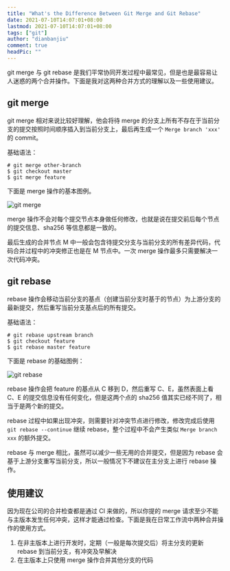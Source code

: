 ```yaml
---
title: "What's the Difference Between Git Merge and Git Rebase"
date: 2021-07-10T14:07:01+08:00
lastmod: 2021-07-10T14:07:01+08:00
tags: ["git"]
author: "dianbanjiu"
comment: true
headPic: ""
---
```


git merge 与 git rebase 是我们平常协同开发过程中最常见，但是也是最容易让人迷惑的两个合并操作。下面是我对这两种合并方式的理解以及一些使用建议。



## git merge

git merge 相对来说比较好理解，他会将待 merge 的分支上所有不存在于当前分支的提交按照时间顺序插入到当前分支上，最后再生成一个 `Merge branch 'xxx'` 的 commit。



基础语法：

```shell
# git merge other-branch
$ git checkout master
$ git merge feature
```



下面是 merge 操作的基本图例。

![git merge](https://i.imgur.com/KerogMC.png)

merge 操作不会对每个提交节点本身做任何修改，也就是说在提交前后每个节点的提交信息、sha256 等信息都是一致的。



最后生成的合并节点 M 中一般会包含待提交分支与当前分支的所有差异代码，代码合并过程中的冲突修正也是在 M 节点中。一次 merge 操作最多只需要解决一次代码冲突。

## git rebase

rebase 操作会移动当前分支的基点（创建当前分支时基于的节点）为上游分支的最新提交，然后重写当前分支基点后的所有提交。



基础语法：

```shell
# git rebase upstream branch
$ git checkout feature
$ git rebase master feature
```



下面是 rebase 的基础图例：

![git rebase](https://i.imgur.com/PC8iDcZ.png)

rebase 操作会把 feature 的基点从 C 移到 D，然后重写 C、E，虽然表面上看 C、E 的提交信息没有任何变化，但是这两个点的 sha256 值其实已经不同了，相当于是两个新的提交。



rebase 过程中如果出现冲突，则需要针对冲突节点进行修改，修改完成后使用 `git rebase --continue` 继续 rebase，整个过程中不会产生类似 `Merge branch xxx` 的额外提交。



rebase 与 merge 相比，虽然可以减少一些无用的合并提交，但是因为 rebase 会基于上游分支重写当前分支，所以一般情况下不建议在主分支上进行 rebase 操作。

## 使用建议

因为现在公司的合并检查都是通过 CI 来做的，所以你提的 merge 请求至少不能与主版本发生任何冲突，这样才能通过检查。下面是我在日常工作流中两种合并操作的使用方式。  

1. 在非主版本上进行开发时，定期（一般是每次提交后）将主分支的更新 rebase 到当前分支，有冲突及早解决
2. 在主版本上只使用 merge 操作合并其他分支的代码
